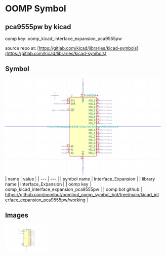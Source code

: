 # OOMP Symbol  
## pca9555pw  by kicad  
  
oomp key: oomp_kicad_interface_expansion_pca9555pw  
  
source repo at: [https://gitlab.com/kicad/libraries/kicad-symbols](https://gitlab.com/kicad/libraries/kicad-symbols)  
## Symbol  
  
[![working.png](working_600.png)](working.png)  
| name | value | 
| --- | --- | 
| symbol name | Interface_Expansion | 
| library name | Interface_Expansion | 
| oomp key | oomp_kicad_interface_expansion_pca9555pw | 
| oomp bot github | https://github.com/oomlout/oomlout_oomp_symbol_bot/tree/main/kicad_interface_expansion_pca9555pw/working | 
## Images  
  
[![working.png](working_140.png)](working.png)  

